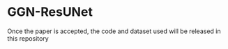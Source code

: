 # GGN-ResUNet

Once the paper is accepted, the code and dataset used will be released in this repository
